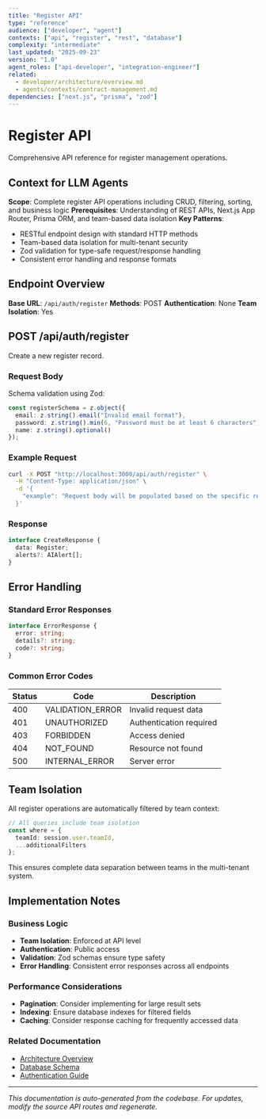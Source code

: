 ```yaml
---
title: "Register API"
type: "reference"
audience: ["developer", "agent"]
contexts: ["api", "register", "rest", "database"]
complexity: "intermediate"
last_updated: "2025-09-23"
version: "1.0"
agent_roles: ["api-developer", "integration-engineer"]
related:
  - developer/architecture/overview.md
  - agents/contexts/contract-management.md
dependencies: ["next.js", "prisma", "zod"]
---
```


# Register API

Comprehensive API reference for register management operations.

## Context for LLM Agents

**Scope**: Complete register API operations including CRUD, filtering, sorting, and business logic
**Prerequisites**: Understanding of REST APIs, Next.js App Router, Prisma ORM, and team-based data isolation
**Key Patterns**:
- RESTful endpoint design with standard HTTP methods
- Team-based data isolation for multi-tenant security
- Zod validation for type-safe request/response handling
- Consistent error handling and response formats


## Endpoint Overview

**Base URL**: `/api/auth/register`
**Methods**: POST
**Authentication**: None
**Team Isolation**: Yes




## POST /api/auth/register

Create a new register record.

### Request Body


Schema validation using Zod:

```typescript
const registerSchema = z.object({
  email: z.string().email("Invalid email format"),
  password: z.string().min(6, "Password must be at least 6 characters"),
  name: z.string().optional()
});
```


### Example Request

```bash
curl -X POST "http://localhost:3000/api/auth/register" \
  -H "Content-Type: application/json" \
  -d '{
    "example": "Request body will be populated based on the specific register schema"
  }'
```

### Response

```typescript
interface CreateResponse {
  data: Register;
  alerts?: AIAlert[];
}
```






## Error Handling

### Standard Error Responses

```typescript
interface ErrorResponse {
  error: string;
  details?: string;
  code?: string;
}
```

### Common Error Codes

| Status | Code | Description |
|--------|------|-------------|
| 400 | VALIDATION_ERROR | Invalid request data |
| 401 | UNAUTHORIZED | Authentication required |
| 403 | FORBIDDEN | Access denied |
| 404 | NOT_FOUND | Resource not found |
| 500 | INTERNAL_ERROR | Server error |


## Team Isolation

All register operations are automatically filtered by team context:

```typescript
// All queries include team isolation
const where = {
  teamId: session.user.teamId,
  ...additionalFilters
};
```

This ensures complete data separation between teams in the multi-tenant system.


## Implementation Notes

### Business Logic
- **Team Isolation**: Enforced at API level
- **Authentication**: Public access
- **Validation**: Zod schemas ensure type safety
- **Error Handling**: Consistent error responses across all endpoints

### Performance Considerations
- **Pagination**: Consider implementing for large result sets
- **Indexing**: Ensure database indexes for filtered fields
- **Caching**: Consider response caching for frequently accessed data

### Related Documentation
- [Architecture Overview](../../developer/architecture/overview.md)
- [Database Schema](../../developer/architecture/database.md)
- [Authentication Guide](../../developer/authentication.md)

---

*This documentation is auto-generated from the codebase. For updates, modify the source API routes and regenerate.*